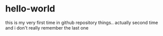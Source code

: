 # hello-world
this is my very first time in github repository things.. actually second time and i don't really remember the last one
